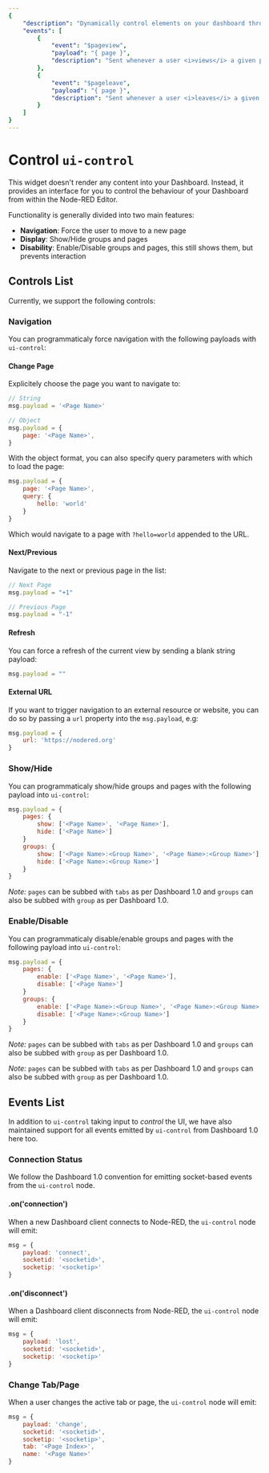 ```yaml
---
{
    "description": "Dynamically control elements on your dashboard through ui-control for Node-RED Dashboard 2.0.",
    "events": [
        {
            "event": "$pageview",
            "payload": "{ page }",
            "description": "Sent whenever a user <i>views</i> a given page on the Dashboard"
        },
        {
            "event": "$pageleave",
            "payload": "{ page }",
            "description": "Sent whenever a user <i>leaves</i> a given page on the Dashboard"
        }
    ]
}
---
```


<script setup>
    import EventsList from '../../components/EventsList.vue'
    import AddedIn from '../../components/AddedIn.vue'
</script>

# Control `ui-control` <AddedIn version="0.9.0" />

This widget doesn't render any content into your Dashboard. Instead, it provides an interface for you to control the behaviour of your Dashboard from within the Node-RED Editor.

Functionality is generally divided into two main features:

- **Navigation**: Force the user to move to a new page
- **Display**: Show/Hide groups and pages
- **Disability**: Enable/Disable groups and pages, this still shows them, but prevents interaction

## Controls List

Currently, we support the following controls:

### Navigation

You can programmaticaly force navigation with the following payloads with `ui-control`:

#### Change Page

Explicitely choose the page you want to navigate to:

```js
// String
msg.payload = '<Page Name>'

// Object
msg.payload = {
    page: '<Page Name>',
}
```

With the object format, you can also specify query parameters with which to load the page:

```js
msg.payload = {
    page: '<Page Name>',
    query: {
        hello: 'world'
    }
}
```

Which would navigate to a page with `?hello=world` appended to the URL.

#### Next/Previous

Navigate to the next or previous page in the list:

```js
// Next Page
msg.payload = "+1"

// Previous Page
msg.payload = "-1"
```

#### Refresh

You can force a refresh of the current view by sending a blank string payload:

```js
msg.payload = ""
```

#### External URL

If you want to trigger navigation to an external resource or website, you can do so by passing a `url` property into the `msg.payload`, e.g:

```js
msg.payload = {
    url: 'https://nodered.org'
}
```

### Show/Hide

You can programmaticaly show/hide groups and pages with the following payload into `ui-control`:

```js
msg.payload = {
    pages: {
        show: ['<Page Name>', '<Page Name>'],
        hide: ['<Page Name>']
    }
    groups: {
        show: ['<Page Name>:<Group Name>', '<Page Name>:<Group Name>'],
        hide: ['<Page Name>:<Group Name>']
    }
}
```

_Note:_ `pages` can be subbed with `tabs` as per Dashboard 1.0 and `groups` can also be subbed with `group` as per Dashboard 1.0.

### Enable/Disable

You can programmaticaly disable/enable groups and pages with the following payload into `ui-control`:

```js
msg.payload = {
    pages: {
        enable: ['<Page Name>', '<Page Name>'],
        disable: ['<Page Name>']
    }
    groups: {
        enable: ['<Page Name>:<Group Name>', '<Page Name>:<Group Name>'],
        disable: ['<Page Name>:<Group Name>']
    }
}
```

_Note:_ `pages` can be subbed with `tabs` as per Dashboard 1.0 and `groups` can also be subbed with `group` as per Dashboard 1.0.

_Note:_ `pages` can be subbed with `tabs` as per Dashboard 1.0 and `groups` can also be subbed with `group` as per Dashboard 1.0.

## Events List

In addition to `ui-control` taking input to _control_ the UI, we have also maintained support for all events emitted by `ui-control` from Dashboard 1.0 here too.

### Connection Status

We follow the Dashboard 1.0 convention for emitting socket-based events from the `ui-control` node.

#### .on('connection')

When a new Dashboard client connects to Node-RED, the `ui-control` node will emit:

```js
msg = {
    payload: 'connect',
    socketid: '<socketid>',
    socketip: '<socketip>'
}
```

#### .on('disconnect')

When a Dashboard client disconnects from Node-RED, the `ui-control` node will emit:

```js
msg = {
    payload: 'lost',
    socketid: '<socketid>',
    socketip: '<socketip>'
}
```

### Change Tab/Page

When a user changes the active tab or page, the `ui-control` node will emit:

```js
msg = {
    payload: 'change',
    socketid: '<socketid>',
    socketip: '<socketip>',
    tab: '<Page Index>',
    name: '<Page Name>'
}
```